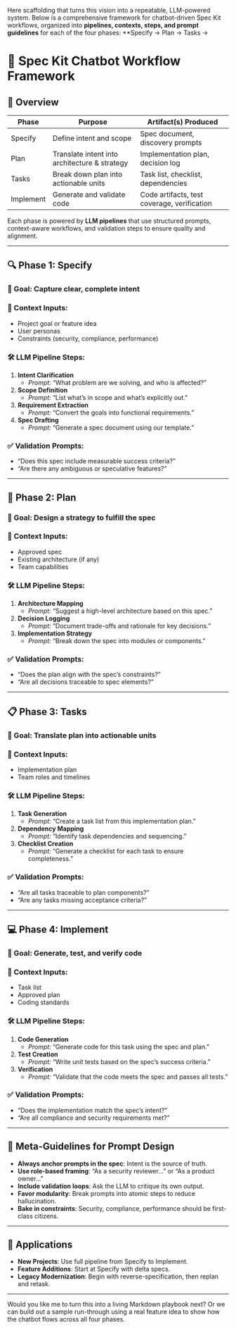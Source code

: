 Here scaffolding that turns this vision into a repeatable, LLM-powered system. 
Below is a comprehensive framework for chatbot-driven Spec Kit workflows, organized into **pipelines, contexts, steps, and prompt guidelines** for each of the four phases: **Specify → Plan → Tasks → 

# 🧠 Spec Kit Chatbot Workflow Framework

## 🧭 Overview

| Phase       | Purpose                                      | Artifact(s) Produced                          |
|-------------|----------------------------------------------|-----------------------------------------------|
| Specify     | Define intent and scope                      | Spec document, discovery prompts              |
| Plan        | Translate intent into architecture & strategy| Implementation plan, decision log             |
| Tasks       | Break down plan into actionable units        | Task list, checklist, dependencies            |
| Implement   | Generate and validate code                   | Code artifacts, test coverage, verification   |

Each phase is powered by **LLM pipelines** that use structured prompts, context-aware workflows, and validation steps to ensure quality and alignment.

---

## 🔍 Phase 1: Specify

### 🎯 Goal: Capture clear, complete intent

### 🧩 Context Inputs:
- Project goal or feature idea
- User personas
- Constraints (security, compliance, performance)

### 🛠️ LLM Pipeline Steps:
1. **Intent Clarification**
   - _Prompt:_ “What problem are we solving, and who is affected?”
2. **Scope Definition**
   - _Prompt:_ “List what’s in scope and what’s explicitly out.”
3. **Requirement Extraction**
   - _Prompt:_ “Convert the goals into functional requirements.”
4. **Spec Drafting**
   - _Prompt:_ “Generate a spec document using our template.”

### ✅ Validation Prompts:
- “Does this spec include measurable success criteria?”
- “Are there any ambiguous or speculative features?”

---

## 🧱 Phase 2: Plan

### 🎯 Goal: Design a strategy to fulfill the spec

### 🧩 Context Inputs:
- Approved spec
- Existing architecture (if any)
- Team capabilities

### 🛠️ LLM Pipeline Steps:
1. **Architecture Mapping**
   - _Prompt:_ “Suggest a high-level architecture based on this spec.”
2. **Decision Logging**
   - _Prompt:_ “Document trade-offs and rationale for key decisions.”
3. **Implementation Strategy**
   - _Prompt:_ “Break down the spec into modules or components.”

### ✅ Validation Prompts:
- “Does the plan align with the spec’s constraints?”
- “Are all decisions traceable to spec elements?”

---

## 📋 Phase 3: Tasks

### 🎯 Goal: Translate plan into actionable units

### 🧩 Context Inputs:
- Implementation plan
- Team roles and timelines

### 🛠️ LLM Pipeline Steps:
1. **Task Generation**
   - _Prompt:_ “Create a task list from this implementation plan.”
2. **Dependency Mapping**
   - _Prompt:_ “Identify task dependencies and sequencing.”
3. **Checklist Creation**
   - _Prompt:_ “Generate a checklist for each task to ensure completeness.”

### ✅ Validation Prompts:
- “Are all tasks traceable to plan components?”
- “Are any tasks missing acceptance criteria?”

---

## 💻 Phase 4: Implement

### 🎯 Goal: Generate, test, and verify code

### 🧩 Context Inputs:
- Task list
- Approved plan
- Coding standards

### 🛠️ LLM Pipeline Steps:
1. **Code Generation**
   - _Prompt:_ “Generate code for this task using the spec and plan.”
2. **Test Creation**
   - _Prompt:_ “Write unit tests based on the spec’s success criteria.”
3. **Verification**
   - _Prompt:_ “Validate that the code meets the spec and passes all tests.”

### ✅ Validation Prompts:
- “Does the implementation match the spec’s intent?”
- “Are all compliance and security requirements met?”

---

## 🧠 Meta-Guidelines for Prompt Design

- **Always anchor prompts in the spec**: Intent is the source of truth.
- **Use role-based framing**: “As a security reviewer…” or “As a product owner…”
- **Include validation loops**: Ask the LLM to critique its own output.
- **Favor modularity**: Break prompts into atomic steps to reduce hallucination.
- **Bake in constraints**: Security, compliance, performance should be first-class citizens.

---

## 🚀 Applications

- **New Projects**: Use full pipeline from Specify to Implement.
- **Feature Additions**: Start at Specify with delta specs.
- **Legacy Modernization**: Begin with reverse-specification, then replan and retask.

---

Would you like me to turn this into a living Markdown playbook next? Or we can build out a sample run-through using a real feature idea to show how the chatbot flows across all four phases.
